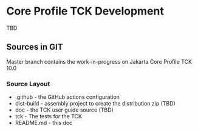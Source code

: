 # Core Profile TCK Development

TBD

## Sources in GIT

Master branch contains the work-in-progress on Jakarta Core Profile TCK 10.0

### Source Layout

* .github - the GitHub actions configuration
* dist-build - assembly project to create the distribution zip (TBD)
* doc - the TCK user guide source (TBD)
* tck - The tests for the TCK
* README.md - this doc
